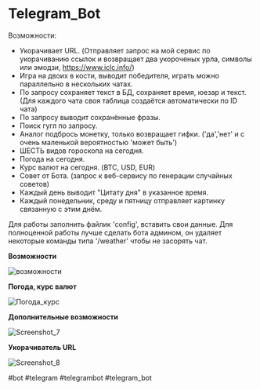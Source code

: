 # Telegram_Bot

Возможности:
* Укорачивает URL. (Отправляет запрос на мой сервис по укорачиванию ссылок и возвращает два укороченых урла, символы или эмодзи, https://www.iclc.info/)
* Игра на двоих в кости, выводит победителя, играть можно параллельно в нескольких чатах.
* По запросу сохраняет текст в БД, сохраняет время, юезар и текст. (Для каждого чата своя таблица создаётся автоматически по ID чата)
* По запросу выводит сохранённые фразы.
* Поиск гугл по запросу.
* Аналог подбрось монетку, только возвращает гифки. ('да','нет' и с очень маленькой вероятностью 'может быть')
* ШЕСТЬ видов гороскопа на сегодня.
* Погода на сегодня.
* Курс валют на сегодня. (BTC, USD, EUR) 
* Совет от Бота. (запрос к веб-сервису по генерации случайных советов)
* Каждый день выводит "Цитату дня" в указанное время.
* Каждый понедельник, среду и пятницу отправляет картинку связанную с этим днём.

Для работы заполнить файлик 'config', вставить свои данные.
Для полноценной работы лучше сделать бота админом, он удаляет некоторые команды типа '/weather' чтобы не засорять чат.

<b>Возможности</b>

![возможности](https://user-images.githubusercontent.com/80068247/143864082-c1ed8e45-3ffd-4653-8de1-3f9cfbac1386.jpg)


<b>Погода, курс валют</b>

![Погода_курс](https://user-images.githubusercontent.com/80068247/143864765-2c974411-35ac-460d-8685-af0f82dc7e62.jpg)


<b>Дополнительные возможности</b>

![Screenshot_7](https://user-images.githubusercontent.com/80068247/143865235-3440ab8c-9b87-487c-99b5-2530927e4dd8.jpg)


<b>Укорачиватель URL</b>

![Screenshot_8](https://user-images.githubusercontent.com/80068247/143865282-77a65bc2-b798-4e73-9899-e312028983ea.jpg)



#bot #telegram #telegrambot #telegram_bot
